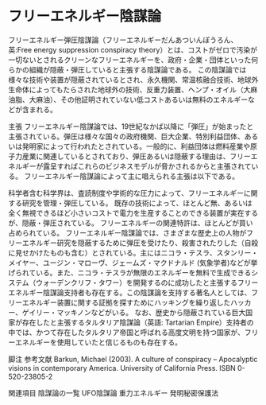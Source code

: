 # フリーエネルギー陰謀論

フリーエネルギー弾圧陰謀論（フリーエネルギーだんあついんぼうろん、英:Free energy suppression conspiracy theory）とは、コストがゼロで汚染が一切ないとされるクリーンなフリーエネルギーを、政府・企業・団体といった何らかの組織が隠蔽・弾圧していると主張する陰謀論である。
この陰謀論では様々な技術や装置が隠蔽されているとされ、永久機関、常温核融合技術、地球外生命体によってもたらされた地球外の技術、反重力装置、ヘンプ・オイル（大麻油脂、大麻油）、その他証明されていない低コストあるいは無料のエネルギーなどが含まれる。

主張
フリーエネルギー陰謀論では、19世紀なかば以降に「弾圧」が始まったと主張されている。弾圧は様々な国々の政府機関、巨大企業、特別利益団体、あるいは発明家によって行われたとされている。一般的に、利益団体は燃料産業や原子力産業に関連しているとされており、弾圧あるいは隠蔽する理由は、フリーエネルギーが露呈すればこれらのビジネスモデルが脅かされるからと主張されている。
フリーエネルギー陰謀論によって主に唱えられる主張は以下である。

科学者含む科学界は、査読制度や学術的な圧力によって、フリーエネルギーに関する研究を管理・弾圧している。
既存の技術によって、ほとんど無、あるいは全く無視できるほど小さいコストで電力を生産することのできる装置が実在するが、隠蔽・弾圧されている。
フリーエネルギーの関連特許は、ほとんどが買い占められている。
フリーエネルギー陰謀論では、さまざまな歴史上の人物がフリーエネルギー研究を隠蔽するために弾圧を受けたり、殺害されたりした（自殺に見せかけたものも含む）とされている。主にはニコラ・テスラ、スタンリー・メイヤー、ユージン・マローヴ、ジェームズ・マクドナルド (気象学者)などが挙げられている。また、ニコラ・テスラが無限のエネルギーを無料で生成できるシステム（ウォーデンクリフ・タワー）を開発するのに成功したと主張するフリーエネルギー陰謀論支持者も存在する。この陰謀論を支持する著名人としては、フリーエネルギー装置に関する証拠を探すためにハッキングを繰り返したハッカー、ゲイリー・マッキノンなどがいる。
なお、歴史から隠蔽されている巨大国家が存在したと主張するタルタリア陰謀論（英語: Tartarian Empire）支持者の中では、かつて存在したタルタリア帝国と呼ばれる高度文明を持つ国家が、フリーエネルギーを使用していたと信じるものも存在する。

脚注
参考文献
Barkun, Michael (2003). A culture of conspiracy – Apocalyptic visions in contemporary America. University of California Press. ISBN 0-520-23805-2

関連項目
陰謀論の一覧
UFO陰謀論
重力エネルギー
発明秘密保護法